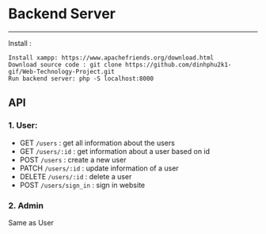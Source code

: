 # Backend Server

---
Install :
```
Install xampp: https://www.apachefriends.org/download.html
Download source code : git clone https://github.com/dinhphu2k1-gif/Web-Technology-Project.git
Run backend server: php -S localhost:8000
```

## API
### 1. User:
- GET ```/users``` : get all information about the users
- GET ```/users/:id``` : get information about a user based on id
- POST ```/users``` : create a new user
- PATCH ```/users/:id``` : update information of a user
- DELETE ``/users/:id`` : delete a user
- POST ```/users/sign_in``` : sign in website

### 2. Admin
Same as User